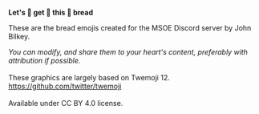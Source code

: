 <b>Let's 👏 get 👏 this 👏 bread</b>

These are the bread emojis created for the MSOE Discord server by John Bilkey.

<i>You can modify, and share them to your heart's content, preferably with attribution if possible.</i>
<br>
<br>
These graphics are largely based on Twemoji 12.<br>
https://github.com/twitter/twemoji<br>
<br>Available under CC BY 4.0 license.
